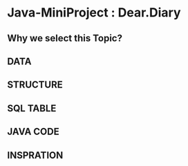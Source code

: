 # Java-MiniProject : Dear.Diary

## Why we select this Topic?

## DATA

## STRUCTURE 

## SQL TABLE 

## JAVA CODE 

## INSPRATION 
